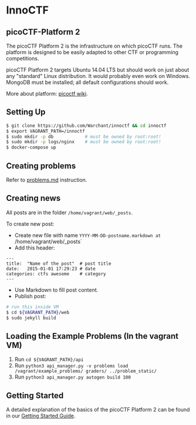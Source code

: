 # InnoCTF


picoCTF-Platform 2
-----------

The picoCTF Platform 2 is the infrastructure on which picoCTF runs. The 
platform is designed to be easily adapted to other CTF or programming 
competitions.

picoCTF Platform 2 targets Ubuntu 14.04 LTS but should work on just about 
any "standard" Linux distribution. It would probably even work on 
Windows. MongoDB must be installed; all default configurations should 
work.

More about platform: [picoctf wiki](./GettingStarted.md).


Setting Up
------------
```bash
$ git clone https://github.com/Warchant/innoctf && cd innoctf
$ export VAGRANT_PATH=/innoctf
$ sudo mkdir -p db            # must be owned by root:root! 
$ sudo mkdir -p logs/nginx    # must be owned by root:root!
$ docker-compose up
```

## Creating problems

Refer to [problems.md](./problems.md) instruction.

Creating news
------------

All posts are in the folder `/home/vagrant/web/_posts`. 

To create new post:

- Create new file with name `YYYY-MM-DD-postname.markdown at `/home/vagrant/web/_posts`
- Add this header:
```
---
title:  "Name of the post"  # post title
date:   2015-01-01 17:29:23 # date 
categories: ctfs awesome    # category
---
```
- Use Markdown to fill post content.
- Publish post:
```bash
# run this inside VM
$ cd ${VAGRANT_PATH}/web
$ sudo jekyll build
```


Loading the Example Problems (In the vagrant VM)
------------
1. Run `cd ${VAGRANT_PATH}/api`
2. Run `python3 api_manager.py -v problems load /vagrant/example_problems/ graders/ ../problem_static/`
3. Run `python3 api_manager.py autogen build 100`



Getting Started
---------------

A detailed explanation of the basics of the picoCTF Platform 2 can be found in our [Getting Started Guide](GettingStarted.md).
